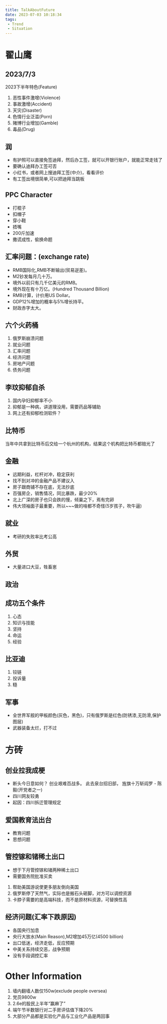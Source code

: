 ```yaml
---
title: TalkAboutFuture
date: 2023-07-03 10:18:34
tags:
 - Trend
 - Situation
---
```

# 翟山鹰

## 2023/7/3
2023下半年特色(Feature)
1. 恶性事件激增(Violence)
2. 事故激增(Accident)
3. 天灾(Disaster)
4. 色情行业泛滥(Porn)
5. 赌博行业增加(Gamble)
6. 毒品(Drug)

## 润
 - 有护照可以直接免签迪拜，然后办工签，就可以开银行账户，就能正常走钱了
 - 要确认迪拜办工签可否
 - 小红书，或者网上搜迪拜工签(中介)，看看评价
 - 有工签出境很简单,可以把迪拜当跳板

## PPC Character
 - 打棍子   
 - 扣帽子
 - 穿小鞋
 - 捂嘴
 - 200斤加速
 - 撒谎成性，偷换命题

## 汇率问题：(exchange rate)
 - RMB国际化,RMB不断输出(贸易逆差)。
 - M2钞发每月几十万。
 - 境外以前只有几千亿美元的RMB。
 - 境外现在有十万亿。(Hundred Thousand Billion)
 - RMB计算，计价用US Dollar。
 - GDP12%增加的概率与5%增长持平。
 - 财政赤字太大。

## 六个火药桶
1. 俄罗斯崩溃问题
2. 就业问题
3. 汇率问题
4. 经济问题
5. 房地产问题
6. 债务问题

## 李玟抑郁自杀
1. 国内孕妇抑郁率不小
2. 抑郁是一种病，讲道理没用，需要药品等辅助
3. 网上还有抑郁检测软件？

## 比特币
当年中共拿到比特币后交给一个杭州的机构，结果这个机构把比特币都赔光了

## 金融
 - 远期利益，杠杆对冲，稳定获利
 - 找不到对冲的金融产品不建议入
 - 房子跟商铺不存在底，无法抄底
 - 百强房企，销售情况，同比暴跌，最少20%
 - 北上广深的房子也只会跌的慢，倾巢之下，焉有完卵
 - 伟大领袖面子最重要，所以~~~做的啥都不奇怪(5岁孩子，吹牛逼)

 ## 就业
 - 考研的失败率比考公高

## 外贸
 - 大量进口大豆，牲畜崽

## 政治

## 成功五个条件
1. 心态
2. 知识与技能
3. 坚持
4. 命运
5. 经验

## 比亚迪
1. 铰链
2. 投诉量
3. 糙

## 军事
- 全世界军舰的甲板颜色(灰色，黑色)，只有俄罗斯是红色(防锈漆,无防滑,保护图层)
- 武器装备太烂，打不过


# 方砖
## 创业拉我成梗
 - 断头今日意如何？ 创业艰难百战多。 此去泉台招旧部， 旌旗十万斩阎罗 - 陈毅(开党者之一)
 - 四川网友较勇
 - 起因：四川拆迁管理规定
## 爱国教育法出台
 - 教育问题
 - 思想问题

## 管控镓和锗稀土出口
 - 想于下月管控镓和锗两种稀土出口
 - 需要国务院批准买卖
 1. 帮助美国游说使更多朋友倒向美国
 2. 俄罗斯停了天然气，实际也是搬石头砸脚，对方可以调控资源
 3. 卡脖子需要的是高端科技，而不是原材料资源，可替换性高 
## 经济问题(汇率下跌原因)
 - 各国央行加息
 - 央行大放水(Main Reason),M2增加45万亿(4500 billion)
 - 出口低迷，经济走低，反应预期
 - 中美关系持续交恶，战争预期
 - 没有手段调控汇率

# Other Information
1. 墙内翻墙人数仅150w(exclude people oversea)
2. 党员9800w
3. 2.6e的股民上半年“赢麻了”
4. 端午节半数银行对二手房评估值下降20%
5. 大部分产品都是实验化产品与工业化产品是两回事
